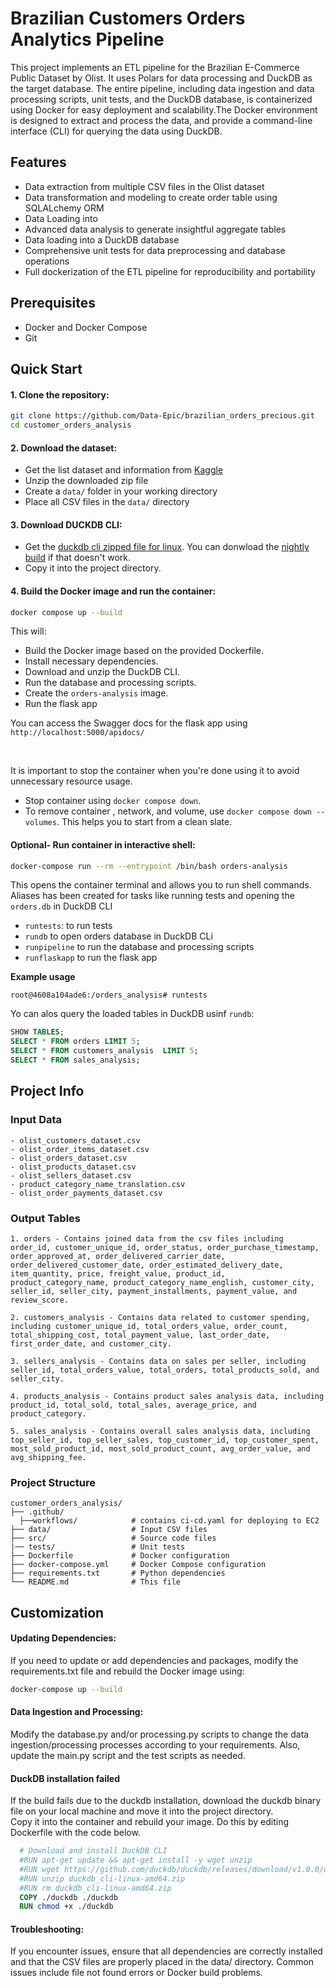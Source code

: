 # Brazilian Customers Orders Analytics Pipeline

This project implements an ETL pipeline for the Brazilian E-Commerce Public Dataset by Olist. It uses Polars for data processing and DuckDB as the target database. The entire pipeline, including data ingestion and data processing scripts, unit tests, and the DuckDB database, is containerized using Docker for easy deployment and scalability.The Docker environment is designed to extract and process the data, and provide a command-line interface (CLI) for querying the data using DuckDB.

## Features

- Data extraction from multiple CSV files in the Olist dataset
- Data transformation and modeling to create order table using SQLALchemy ORM
- Data Loading into 
- Advanced data analysis to generate insightful aggregate tables
- Data loading into a DuckDB database
- Comprehensive unit tests for data preprocessing and database operations
- Full dockerization of the ETL pipeline for reproducibility and portability

## Prerequisites

- Docker and Docker Compose
- Git

## Quick Start

#### 1. Clone the repository:
```bash
git clone https://github.com/Data-Epic/brazilian_orders_precious.git
cd customer_orders_analysis
```

#### 2. Download the dataset:
- Get the list dataset and information from [Kaggle](https://www.kaggle.com/datasets/olistbr/brazilian-ecommerce)
- Unzip the downloaded zip file
- Create a `data/` folder in your working directory
- Place all CSV files in the `data/` directory

#### 3. Download DUCKDB CLI:
- Get the [duckdb cli zipped file for linux](https://github.com/duckdb/duckdb/releases/download/v1.0.0/duckdb_cli-linux-amd64.zip). You can donwload the [nightly build](https://artifacts.duckdb.org/latest/duckdb-binaries-linux.zip) if that doesn't work.
- Copy it into the project directory.

#### 4. Build the Docker image and run the container:
```bash
docker compose up --build
```

This will:
- Build the Docker image based on the provided Dockerfile.
- Install necessary dependencies.
- Download and unzip the DuckDB CLI.
- Run the database and processing scripts.
- Create the `orders-analysis` image.
- Run the flask app

You can access the Swagger docs for the flask app using `http://localhost:5000/apidocs/`

<br>

It is important to stop the container when you're done using  it to avoid unnecessary resource usage.
- Stop container using `docker compose down`.
- To remove container , network, and volume, use `docker compose down --volumes`. This helps you  to start from a clean slate.

#### Optional- Run container in interactive shell:
```bash
docker-compose run --rm --entrypoint /bin/bash orders-analysis

```
This opens the container terminal and allows you to run shell commands. 
Aliases has been created for tasks like running tests and opening the `orders.db` in DuckDB CLI
- `runtests`: to run tests
- `rundb` to open orders database in DuckDB CLi
- `runpipeline` to run the database and processing scripts
- `runflaskapp` to run the flask app

**Example usage**
```
root@4608a104ade6:/orders_analysis# runtests
```
Yo can alos query the loaded tables in DuckDB usinf `rundb`:

```sql
SHOW TABLES;
SELECT * FROM orders LIMIT 5;
SELECT * FROM customers_analysis  LIMIT 5;
SELECT * FROM sales_analysis;
```

## Project Info

### Input Data
```
- olist_customers_dataset.csv
- olist_order_items_dataset.csv
- olist_orders_dataset.csv
- olist_products_dataset.csv
- olist_sellers_dataset.csv
- product_category_name_translation.csv
- olist_order_payments_dataset.csv
```

### Output Tables
```
1. orders - Contains joined data from the csv files including order_id, customer_unique_id, order_status, order_purchase_timestamp, order_approved_at, order_delivered_carrier_date, order_delivered_customer_date, order_estimated_delivery_date, item_quantity, price, freight_value, product_id, product_category_name, product_category_name_english, customer_city, seller_id, seller_city, payment_installments, payment_value, and review_score.

2. customers_analysis - Contains data related to customer spending, including customer_unique_id, total_orders_value, order_count, total_shipping_cost, total_payment_value, last_order_date, first_order_date, and customer_city.

3. sellers_analysis - Contains data on sales per seller, including seller_id, total_orders_value, total_orders, total_products_sold, and seller_city.

4. products_analysis - Contains product sales analysis data, including product_id, total_sold, total_sales, average_price, and product_category.

5. sales_analysis - Contains overall sales analysis data, including top_seller_id, top_seller_sales, top_customer_id, top_customer_spent, most_sold_product_id, most_sold_product_count, avg_order_value, and avg_shipping_fee.
```

### Project Structure
```
customer_orders_analysis/
├── .github/
  ├──workflows/            # contains ci-cd.yaml for deploying to EC2
├── data/                  # Input CSV files
├── src/                   # Source code files
|── tests/                 # Unit tests
├── Dockerfile             # Docker configuration
├── docker-compose.yml     # Docker Compose configuration
├── requirements.txt       # Python dependencies
└── README.md              # This file

```

## Customization

#### Updating Dependencies:

If you need to update or add dependencies and packages, modify the requirements.txt file and rebuild the Docker image using: 
``` bash
docker-compose up --build
```

#### Data Ingestion and Processing:

Modify the database.py and/or processing.py scripts to change the data ingestion/processing processes according to your requirements. Also, update the main.py script and the test scripts as needed.

#### DuckDB installation failed

If the build fails due to the duckdb installation, download the duckdb binary file on your local machine and move it into the 
project directory. <br>
Copy it into the container and rebuild your image. Do this by editing Dockerfile with the code below.
```Dockerfile
  # Download and install DuckDB CLI
  #RUN apt-get update && apt-get install -y wget unzip
  #RUN wget https://github.com/duckdb/duckdb/releases/download/v1.0.0/duckdb_cli-linux-amd64.zip
  #RUN unzip duckdb_cli-linux-amd64.zip
  #RUN rm duckdb_cli-linux-amd64.zip
  COPY ./duckdb ./duckdb
  RUN chmod +x ./duckdb
```

#### Troubleshooting:

If you encounter issues, ensure that all dependencies are correctly installed and that the CSV files are properly placed in the data/ directory. Common issues include file not found errors or Docker build problems.



